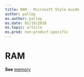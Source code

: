 ```yaml
---
title: RAM - Microsoft Style Guide
author: pallep
ms.author: pallep
ms.date: 01/19/2018
ms.topic: article
ms.prod: non-product-specific
---
```


# RAM

**See** [memory](/style-guide/a-z-word-list-term-collections/m/memory)
